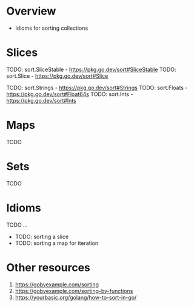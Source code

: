 # Overview
- Idioms for sorting collections


# Slices
TODO: sort.SliceStable - https://pkg.go.dev/sort#SliceStable
TODO: sort.Slice - https://pkg.go.dev/sort#Slice

TODO: sort.Strings - https://pkg.go.dev/sort#Strings
TODO: sort.Floats - https://pkg.go.dev/sort#Float64s
TODO: sort.Ints - https://pkg.go.dev/sort#Ints


# Maps
TODO


# Sets
TODO


# Idioms
TODO ...

- TODO: sorting a slice
- TODO: sorting a map for iteration


# Other resources
1. https://gobyexample.com/sorting
1. https://gobyexample.com/sorting-by-functions
1. https://yourbasic.org/golang/how-to-sort-in-go/
